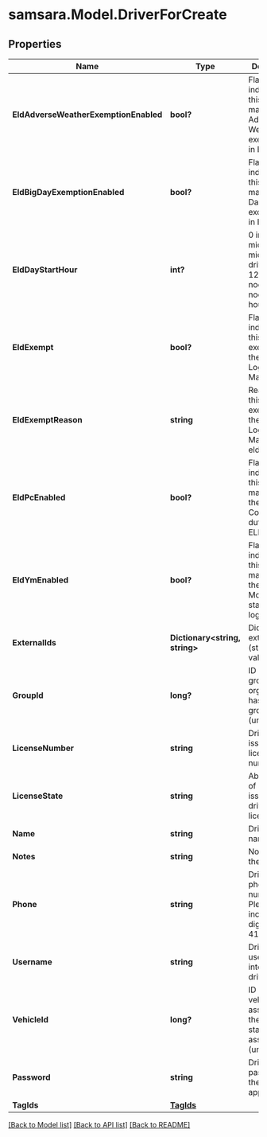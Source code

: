 # samsara.Model.DriverForCreate
## Properties

Name | Type | Description | Notes
------------ | ------------- | ------------- | -------------
**EldAdverseWeatherExemptionEnabled** | **bool?** | Flag indicating this driver may use Adverse Weather exemptions in ELD logs. | [optional] 
**EldBigDayExemptionEnabled** | **bool?** | Flag indicating this driver may use Big Day excemptions in ELD logs. | [optional] 
**EldDayStartHour** | **int?** | 0 indicating midnight-to-midnight ELD driving hours, 12 to indicate noon-to-noon driving hours. | [optional] 
**EldExempt** | **bool?** | Flag indicating this driver is exempt from the Electronic Logging Mandate. | [optional] 
**EldExemptReason** | **string** | Reason that this driver is exempt from the Electronic Logging Mandate (see eldExempt). | [optional] 
**EldPcEnabled** | **bool?** | Flag indicating this driver may select the Personal Conveyance duty status in ELD logs. | [optional] [default to false]
**EldYmEnabled** | **bool?** | Flag indicating this driver may select the Yard Move duty status in ELD logs. | [optional] [default to false]
**ExternalIds** | **Dictionary&lt;string, string&gt;** | Dictionary of external IDs (string key-value pairs) | [optional] 
**GroupId** | **long?** | ID of the group if the organization has multiple groups (uncommon). | [optional] 
**LicenseNumber** | **string** | Driver&#39;s state issued license number. | [optional] 
**LicenseState** | **string** | Abbreviation of state that issued driver&#39;s license. | [optional] 
**Name** | **string** | Driver&#39;s name. | 
**Notes** | **string** | Notes about the driver. | [optional] 
**Phone** | **string** | Driver&#39;s phone number. Please include only digits, ex. 4157771234 | [optional] 
**Username** | **string** | Driver&#39;s login username into the driver app. | [optional] 
**VehicleId** | **long?** | ID of the vehicle assigned to the driver for static vehicle assignments. (uncommon). | [optional] 
**Password** | **string** | Driver&#39;s password for the driver app. | 
**TagIds** | [**TagIds**](TagIds.md) |  | [optional] 

[[Back to Model list]](../README.md#documentation-for-models) [[Back to API list]](../README.md#documentation-for-api-endpoints) [[Back to README]](../README.md)

